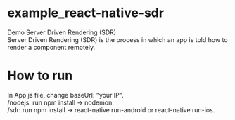 # example_react-native-sdr
Demo Server Driven Rendering (SDR)<br />
Server Driven Rendering (SDR) is the process in which an app is told how to render a component remotely.

# How to run
In App.js file, change baseUrl: "your IP".<br />
/nodejs: run npm install -> nodemon.<br />
/sdr: run npm install -> react-native run-android or react-native run-ios.
